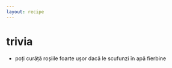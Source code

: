 ```yaml
---
layout: recipe
---
```


# trivia

* poți curăță roșiile foarte ușor dacă le scufunzi în apă fierbine
